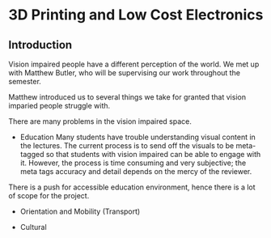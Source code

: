 # 3D Printing and Low Cost Electronics

## Introduction
Vision impaired people have a different perception of the world. We met up with Matthew Butler, who will be supervising our work throughout the semester. 

Matthew introduced us to several things we take for granted that vision imparied people struggle with.

There are many problems in the vision impaired space.

* Education
Many students have trouble understanding visual content in the lectures. The current process is to send off the visuals to be meta-tagged so that students with vision impaired can be able to engage with it. However, the process is time consuming and very subjective; the meta tags accuracy and detail depends on the mercy of the reviewer. 

There is a push for accessible education environment, hence there is a lot of scope for the project. 

* Orientation and Mobility (Transport)


* Cultural

